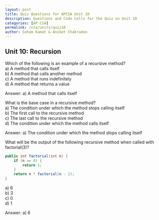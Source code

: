 ```yaml
---
layout: post
title: Quiz Questions for APCSA Unit 10
description: Questions and Code Cells for the Quiz on Unit 10
categories: [AP CSA]
permalink: /csa/units/quiz10
author: Soham Kamat & Aniket Chakradeo
---
```


## Unit 10: Recursion

Which of the following is an example of a recursive method?<br>
a) A method that calls itself<br>
b) A method that calls another method<br>
c) A method that runs indefinitely<br>
d) A method that returns a value

Answer: a) A method that calls itself

What is the base case in a recursive method?<br>
a) The condition under which the method stops calling itself<br>
b) The first call to the recursive method<br>
c) The last call to the recursive method<br>
d) The condition under which the method calls itself

Answer: a) The condition under which the method stops calling itself

What will be the output of the following recursive method when called with factorial(3)?
```java
public int factorial(int n) {
    if (n == 0) {
        return 1;
    }
    return n * factorial(n - 1);
}
```
a) 6<br>
b) 3<br>
c) 0<br>
d) 1

Answer: a) 6
